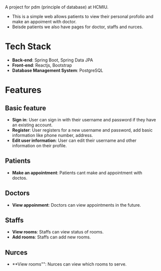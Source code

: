 A project for pdm (principle of database) at HCMIU.
- This is a simple web allows patients to view their personal profolio and make an appoiment with doctor. 
- Beisde patients we also have pages for doctor, staffs and nurces. 

# Tech Stack
- **Back-end**: Spring Boot, Spring Data JPA 
- **Front-end**: Reactjs, Bootstrap
- **Database Management System**: PostgreSQL

# Features
## Basic feature
* **Sign in**: User can sign in with their username and password if they have an existing account.
* **Register**: User registers for a new username and password, add basic information like phone number, address.
* **Edit user information**: User can edit their username and other information on their profile.
## Patients 
* **Make an appointment**: Patients cant make and appointment with doctos.
## Doctors
* **View appoinment**: Doctors can view appointments in the future.
## Staffs 
* **View rooms**: Staffs can view status of rooms.
* **Add rooms**: Staffs can add new rooms.
## Nurces
* **View rooms"": Nurces can view which rooms to serve.




